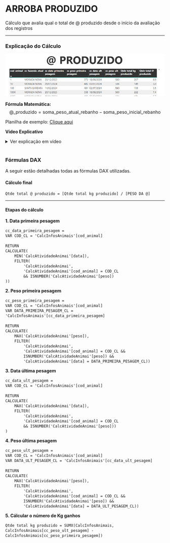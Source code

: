 # **ARROBA PRODUZIDO**  
Cálculo que avalia qual o total de @ produzido desde o início da avaliação dos registros

---

### **Explicação do Cálculo**  
![Imagem do cálculo: @ produzido](assets/arroba_produzido.png)


**Fórmula Matemática:**  
$$
\text{@_produzido} = \text{soma_peso_atual_rebanho} - \text{soma_peso_inicial_rebanho}
$$

Planilha de exemplo: [Clique aqui](https://docs.google.com/spreadsheets/d/1JiBz9C6E1ee0s5IDCQ8Qxre8Savf4JEkSIXCmAOZJw0/edit?gid=1323946559#gid=1323946559)

**Vídeo Explicativo**

<details>
  <summary>Ver explicação em vídeo</summary>
    <iframe width="560" height="315" src="https://www.youtube.com/embed/c3O-dsHRH6g?si=vZhaEzpxDioPsIsR" title="YouTube video player" frameborder="0" allow="accelerometer; autoplay; clipboard-write; encrypted-media; gyroscope; picture-in-picture; web-share" referrerpolicy="strict-origin-when-cross-origin" allowfullscreen></iframe>
</details>
</br>


### **Fórmulas DAX**
A seguir estão detalhadas todas as fórmulas DAX utilizadas.


#### Cálculo final
```dax
Qtde total @ produzido = [Qtde total kg produzido] / [PESO DA @]
```

---
#### Etapas do cálculo
**1. Data primeira pesagem**  

```dax
cc_data_primeira_pesagem = 
VAR COD_CL = 'CalcInfosAnimais'[cod_animal]

RETURN 
CALCULATE(
    MIN('CalcAtividadeAnimai'[data]),
    FILTER(
        'CalcAtividadeAnimai',
        'CalcAtividadeAnimai'[cod_animal] = COD_CL 
        && ISNUMBER('CalcAtividadeAnimai'[peso])
))
```
**2. Peso primeira pesagem**  

```dax
cc_peso_primeira_pesagem = 
VAR COD_CL = 'CalcInfosAnimais'[cod_animal]
VAR DATA_PRIMEIRA_PESAGEM_CL = 'CalcInfosAnimais'[cc_data_primeira_pesagem]

RETURN 
CALCULATE(
    MAX('CalcAtividadeAnimai'[peso]),
    FILTER(
        'CalcAtividadeAnimai',
        'CalcAtividadeAnimai'[cod_animal] = COD_CL &&
        ISNUMBER('CalcAtividadeAnimai'[peso]) &&
        'CalcAtividadeAnimai'[data] = DATA_PRIMEIRA_PESAGEM_CL))

```

**3. Data última pesagem**  

```dax
cc_data_ult_pesagem = 
VAR COD_CL = 'CalcInfosAnimais'[cod_animal]

RETURN 
CALCULATE(
    MAX('CalcAtividadeAnimai'[data]),
    FILTER(
        'CalcAtividadeAnimai',
        'CalcAtividadeAnimai'[cod_animal] = COD_CL 
        && ISNUMBER('CalcAtividadeAnimai'[peso]))
)
```
**4. Peso última pesagem**  

```dax
cc_peso_ult_pesagem = 
VAR COD_CL = 'CalcInfosAnimais'[cod_animal]
VAR DATA_ULT_PESAGEM_CL = 'CalcInfosAnimais'[cc_data_ult_pesagem]

RETURN 
CALCULATE(
    MAX('CalcAtividadeAnimai'[peso]),
    FILTER(
        'CalcAtividadeAnimai',
        'CalcAtividadeAnimai'[cod_animal] = COD_CL &&
        ISNUMBER('CalcAtividadeAnimai'[peso]) &&
        'CalcAtividadeAnimai'[data] = DATA_ULT_PESAGEM_CL))
```
**5. Cálcular o número de Kg ganhos**  

```dax
Qtde total kg produzido = SUMX(CalcInfosAnimais, CalcInfosAnimais[cc_peso_ult_pesagem] - CalcInfosAnimais[cc_peso_primeira_pesagem])
```


